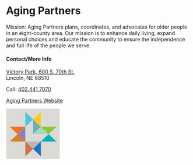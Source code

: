 # Aging Partners

Mission: Aging Partners plans, coordinates, and advocates for older people in an eight-county area. Our mission is to enhance daily living, expand personal choices and educate the community to ensure the independence and full life of the people we serve.

#### Contact/More Info

[Victory Park, 600 S. 70th St.](https://www.google.com/maps/place/600+Victory+Park+Dr,+Lincoln,+NE+68510/@40.8090549,-96.6222739,1486m/data=!3m2!1e3!4b1!4m5!3m4!1s0x8796bc5533cf3219:0xc75ca903a428ff61!8m2!3d40.8090549!4d-96.6222739?entry=ttu&g_ep=EgoyMDI1MDIyNC4wIKXMDSoASAFQAw%3D%3D)  
Lincoln, NE 68510

Call: [402.441.7070](tel:4024417070)

[Aging Partners Website](https://www.lincoln.ne.gov/City/Departments/Aging-Partners)

![picture](./markdown/resources/images/agingPartners.jpg)

